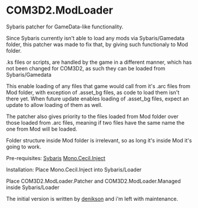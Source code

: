 # COM3D2.ModLoader
Sybaris patcher for GameData-like functionality.


Since Sybaris currently isn't able to load any mods via Sybaris/Gamedata folder, this patcher was made to fix that, by giving such
functionaly to Mod folder. 

.ks files or scripts, are handled by the game in a different manner, which has not been changed for COM3D2, as such they can be loaded from Sybaris/Gamedata

This enable loading of any files that game would call from it's .arc files from Mod folder, with exception of .asset_bg files,
as code to load them isn't there yet. When future update enables loading of .asset_bg files, expect an update to allow loading of them as well. 

The patcher also gives priority to the files loaded from Mod folder over those loaded from .arc files, meaning if two files have the same name
the one from Mod will be loaded.

Folder structure inside Mod folder is irrelevant, so as long it's inside Mod it's going to work.

Pre-requisites:
[Sybaris](https://ux.getuploader.com/cm3d2_e/download/317)
[Mono.Cecil.Inject](https://github.com/denikson/Mono.Cecil.Inject/releases)

Installation:
Place Mono.Cecil.Inject into Sybaris/Loader

Place COM3D2.ModLoader.Patcher and COM3D2.ModLoader.Managed inside Sybaris/Loader

The initial version is written by [denikson](https://github.com/denikson) and i'm left with maintenance.

